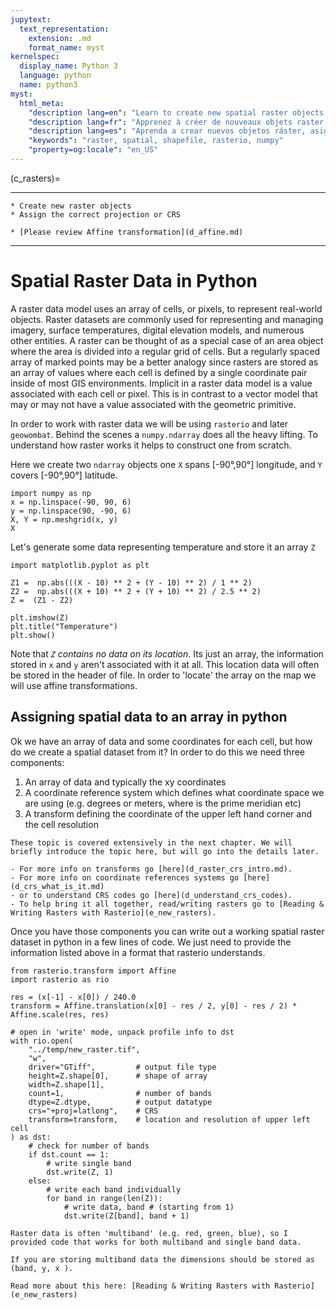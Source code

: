 ```yaml
---
jupytext:
  text_representation:
    extension: .md
    format_name: myst
kernelspec:
  display_name: Python 3
  language: python
  name: python3
myst:
  html_meta:
    "description lang=en": "Learn to create new spatial raster objects, assign projections or CRS."
    "description lang=fr": "Apprenez à créer de nouveaux objets raster, à attribuer des projections ou CRS."
    "description lang=es": "Aprenda a crear nuevos objetos ráster, asignar proyecciones o CRS."
    "keywords": "raster, spatial, shapefile, rasterio, numpy"
    "property=og:locale": "en_US"
---
```


(c_rasters)=
 
----------------

```{admonition} Learning Objectives
* Create new raster objects 
* Assign the correct projection or CRS
```
```{admonition} Review
* [Please review Affine transformation](d_affine.md)
```
----------------

# Spatial Raster Data in Python
A raster data model uses an array of cells, or pixels, to represent real-world objects. Raster datasets are commonly used for representing and managing imagery, surface temperatures, digital elevation models, and numerous other entities. A raster can be thought of as a special case of an area object where the area is divided into a regular grid of cells. But a regularly spaced array of marked points may be a better analogy since rasters are stored as an array of values where each cell is defined by a single coordinate pair inside of most GIS environments. Implicit in a raster data model is a value associated with each cell or pixel. This is in contrast to a vector model that may or may not have a value associated with the geometric primitive.

In order to work with raster data we will be using `rasterio` and later `geowombat`. Behind the scenes a `numpy.ndarray` does all the heavy lifting. To understand how raster works it helps to construct one from scratch. 

Here we create two `ndarray` objects one `X` spans [-90&deg;,90&deg;] longitude, and `Y` covers [-90&deg;,90&deg;] latitude. 

 ```{code-cell} ipython3
import numpy as np
x = np.linspace(-90, 90, 6)
y = np.linspace(90, -90, 6)
X, Y = np.meshgrid(x, y)
X
```

Let's generate some data representing temperature and store it an array `Z`

```{code-cell} ipython3
import matplotlib.pyplot as plt

Z1 =  np.abs(((X - 10) ** 2 + (Y - 10) ** 2) / 1 ** 2)
Z2 =  np.abs(((X + 10) ** 2 + (Y + 10) ** 2) / 2.5 ** 2)
Z =  (Z1 - Z2)

plt.imshow(Z)
plt.title("Temperature")
plt.show()
``` 
Note that *`Z` contains no data on its location*. Its just an array, the information stored in `x` and `y` aren't associated with it at all. This location data will often be stored in the header of file. In order to 'locate' the array on the map we will use affine transformations. 



## Assigning spatial data to an array in python
Ok we have an array of data and some coordinates for each cell, but how do we create a spatial dataset from it? In order to do this we need three components:

1) An array of data and typically the xy coordinates
2) A coordinate reference system which defines what coordinate space we are using (e.g. degrees or meters, where is the prime meridian etc)
3) A transform defining the coordinate of the upper left hand corner and the cell resolution

```{note}
These topic is covered extensively in the next chapter. We will briefly introduce the topic here, but will go into the details later. 

- For more info on transforms go [here](d_raster_crs_intro.md). 
- For more info on coordinate references systems go [here](d_crs_what_is_it.md) 
- or to understand CRS codes go [here](d_understand_crs_codes). 
- To help bring it all together, read/writing rasters go to [Reading & Writing Rasters with Rasterio](e_new_rasters).
```

Once you have those components you can write out a working spatial raster dataset in python in a few lines of code. We just need to provide the information listed above in a format that rasterio understands. 


```{code-cell} ipython3
from rasterio.transform import Affine
import rasterio as rio

res = (x[-1] - x[0]) / 240.0
transform = Affine.translation(x[0] - res / 2, y[0] - res / 2) * Affine.scale(res, res)

# open in 'write' mode, unpack profile info to dst
with rio.open(
    "../temp/new_raster.tif",
    "w",
    driver="GTiff",         # output file type
    height=Z.shape[0],      # shape of array
    width=Z.shape[1],
    count=1,                # number of bands
    dtype=Z.dtype,          # output datatype
    crs="+proj=latlong",    # CRS
    transform=transform,    # location and resolution of upper left cell
) as dst:
    # check for number of bands
    if dst.count == 1:
        # write single band
        dst.write(Z, 1)
    else:
        # write each band individually
        for band in range(len(Z)):
            # write data, band # (starting from 1)
            dst.write(Z[band], band + 1)
```

```{note}
Raster data is often 'multiband' (e.g. red, green, blue), so I provided code that works for both multiband and single band data. 

If you are storing multiband data the dimensions should be stored as (band, y, x ).

Read more about this here: [Reading & Writing Rasters with Rasterio](e_new_rasters)
```